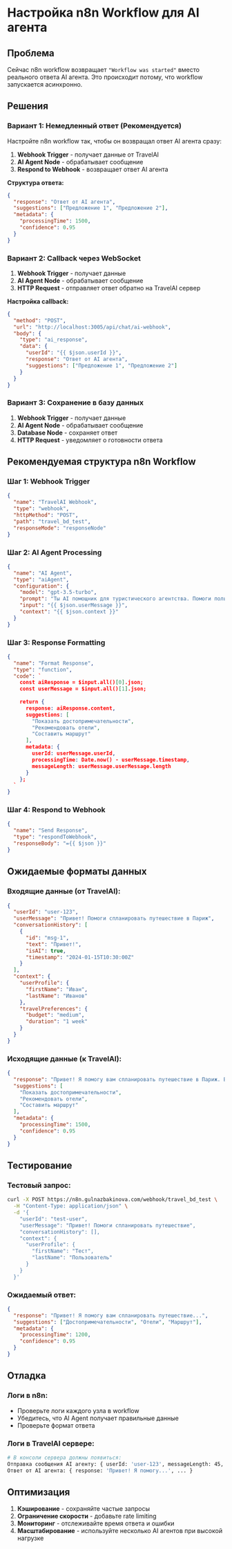 # Настройка n8n Workflow для AI агента

## Проблема

Сейчас n8n workflow возвращает `"Workflow was started"` вместо реального ответа AI агента. Это происходит потому, что workflow запускается асинхронно.

## Решения

### Вариант 1: Немедленный ответ (Рекомендуется)

Настройте n8n workflow так, чтобы он возвращал ответ AI агента сразу:

1. **Webhook Trigger** - получает данные от TravelAI
2. **AI Agent Node** - обрабатывает сообщение
3. **Respond to Webhook** - возвращает ответ AI агента

**Структура ответа:**
```json
{
  "response": "Ответ от AI агента",
  "suggestions": ["Предложение 1", "Предложение 2"],
  "metadata": {
    "processingTime": 1500,
    "confidence": 0.95
  }
}
```

### Вариант 2: Callback через WebSocket

1. **Webhook Trigger** - получает данные
2. **AI Agent Node** - обрабатывает сообщение
3. **HTTP Request** - отправляет ответ обратно на TravelAI сервер

**Настройка callback:**
```json
{
  "method": "POST",
  "url": "http://localhost:3005/api/chat/ai-webhook",
  "body": {
    "type": "ai_response",
    "data": {
      "userId": "{{ $json.userId }}",
      "response": "Ответ от AI агента",
      "suggestions": ["Предложение 1", "Предложение 2"]
    }
  }
}
```

### Вариант 3: Сохранение в базу данных

1. **Webhook Trigger** - получает данные
2. **AI Agent Node** - обрабатывает сообщение
3. **Database Node** - сохраняет ответ
4. **HTTP Request** - уведомляет о готовности ответа

## Рекомендуемая структура n8n Workflow

### Шаг 1: Webhook Trigger
```json
{
  "name": "TravelAI Webhook",
  "type": "webhook",
  "httpMethod": "POST",
  "path": "travel_bd_test",
  "responseMode": "responseNode"
}
```

### Шаг 2: AI Agent Processing
```json
{
  "name": "AI Agent",
  "type": "aiAgent",
  "configuration": {
    "model": "gpt-3.5-turbo",
    "prompt": "Ты AI помощник для туристического агентства. Помоги пользователю с планированием путешествия.",
    "input": "{{ $json.userMessage }}",
    "context": "{{ $json.context }}"
  }
}
```

### Шаг 3: Response Formatting
```json
{
  "name": "Format Response",
  "type": "function",
  "code": `
    const aiResponse = $input.all()[0].json;
    const userMessage = $input.all()[1].json;
    
    return {
      response: aiResponse.content,
      suggestions: [
        "Показать достопримечательности",
        "Рекомендовать отели",
        "Составить маршрут"
      ],
      metadata: {
        userId: userMessage.userId,
        processingTime: Date.now() - userMessage.timestamp,
        messageLength: userMessage.userMessage.length
      }
    };
  `
}
```

### Шаг 4: Respond to Webhook
```json
{
  "name": "Send Response",
  "type": "respondToWebhook",
  "responseBody": "={{ $json }}"
}
```

## Ожидаемые форматы данных

### Входящие данные (от TravelAI):
```json
{
  "userId": "user-123",
  "userMessage": "Привет! Помоги спланировать путешествие в Париж",
  "conversationHistory": [
    {
      "id": "msg-1",
      "text": "Привет!",
      "isAI": true,
      "timestamp": "2024-01-15T10:30:00Z"
    }
  ],
  "context": {
    "userProfile": {
      "firstName": "Иван",
      "lastName": "Иванов"
    },
    "travelPreferences": {
      "budget": "medium",
      "duration": "1 week"
    }
  }
}
```

### Исходящие данные (к TravelAI):
```json
{
  "response": "Привет! Я помогу вам спланировать путешествие в Париж. Вот что я могу предложить...",
  "suggestions": [
    "Показать достопримечательности",
    "Рекомендовать отели",
    "Составить маршрут"
  ],
  "metadata": {
    "processingTime": 1500,
    "confidence": 0.95
  }
}
```

## Тестирование

### Тестовый запрос:
```bash
curl -X POST https://n8n.gulnazbakinova.com/webhook/travel_bd_test \
  -H "Content-Type: application/json" \
  -d '{
    "userId": "test-user",
    "userMessage": "Привет! Помоги спланировать путешествие",
    "conversationHistory": [],
    "context": {
      "userProfile": {
        "firstName": "Тест",
        "lastName": "Пользователь"
      }
    }
  }'
```

### Ожидаемый ответ:
```json
{
  "response": "Привет! Я помогу вам спланировать путешествие...",
  "suggestions": ["Достопримечательности", "Отели", "Маршрут"],
  "metadata": {
    "processingTime": 1200,
    "confidence": 0.95
  }
}
```

## Отладка

### Логи в n8n:
- Проверьте логи каждого узла в workflow
- Убедитесь, что AI Agent получает правильные данные
- Проверьте формат ответа

### Логи в TravelAI сервере:
```bash
# В консоли сервера должны появиться:
Отправка сообщения AI агенту: { userId: 'user-123', messageLength: 45, ... }
Ответ от AI агента: { response: 'Привет! Я помогу...', ... }
```

## Оптимизация

1. **Кэширование** - сохраняйте частые запросы
2. **Ограничение скорости** - добавьте rate limiting
3. **Мониторинг** - отслеживайте время ответа и ошибки
4. **Масштабирование** - используйте несколько AI агентов при высокой нагрузке 